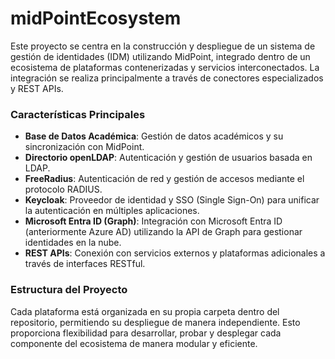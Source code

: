 # midPointEcosystem

Este proyecto se centra en la construcción y despliegue de un sistema de gestión de identidades (IDM) utilizando MidPoint, integrado dentro de un ecosistema de plataformas contenerizadas y servicios interconectados. La integración se realiza principalmente a través de conectores especializados y REST APIs.

### Características Principales

- **Base de Datos Académica**: Gestión de datos académicos y su sincronización con MidPoint.
- **Directorio openLDAP**: Autenticación y gestión de usuarios basada en LDAP.
- **FreeRadius**: Autenticación de red y gestión de accesos mediante el protocolo RADIUS.
- **Keycloak**: Proveedor de identidad y SSO (Single Sign-On) para unificar la autenticación en múltiples aplicaciones.
- **Microsoft Entra ID (Graph)**: Integración con Microsoft Entra ID (anteriormente Azure AD) utilizando la API de Graph para gestionar identidades en la nube.
- **REST APIs**: Conexión con servicios externos y plataformas adicionales a través de interfaces RESTful.

### Estructura del Proyecto

Cada plataforma está organizada en su propia carpeta dentro del repositorio, permitiendo su despliegue de manera independiente. Esto proporciona flexibilidad para desarrollar, probar y desplegar cada componente del ecosistema de manera modular y eficiente.
